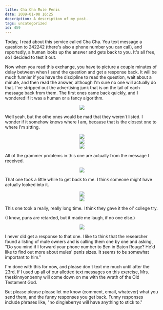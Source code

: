 ```yaml
---
title: Cha Cha Mule Penis
date: 2009-01-08 16:25
description: A description of my post.
tags: uncategorized
id: 459
---
```

Today, I read about this service called Cha Cha.  You text message a question to 242242 (there's also a phone number you can call), and reportedly, a human looks up the answer and gets back to you.  It's all free, so I decided to test it out.

Now when you read this exchange, you have to picture a couple minutes of delay between when I send the question and get a response back.  It will be much funnier if you have the discipline to read the question, wait about a minute, and then read the answer, although I'm sure no one will actually do that.  I've stripped out the advertising junk that is on the tail of each message back from them.  The first ones came back quickly, and I wondered if it was a human or a fancy algorithm.
<span class="spanEndPreview">&nbsp;</span>
<center><img src="/img/textmessages/t1.jpg" /></center>

Well yeah, but the othe ones would be mad that they weren't listed.  I wonder if it somehow knows where I am, because that is the closest one to where I'm sitting.

<center><img src="/img/textmessages/t2.jpg" /></center>

<center><img src="/img/textmessages/t3.jpg" /></center>

<center><img src="/img/textmessages/t4.jpg" /></center>

All of the grammer problems in this one are actually from the message I received.

<center><img src="/img/textmessages/t5.jpg" /></center> 

That one took a little while to get back to me.  I think someone might have actually looked into it.

<center><img src="/img/textmessages/t6.jpg" /></center>

<center><img src="/img/textmessages/t7.jpg" /></center>

This one took a really, really long time.  I think they gave it the ol' college try.

(I know, puns are retarded, but it made me laugh, if no one else.)

<center><img src="/img/textmessages/t8.jpg" /></center>

I never did get a response to that one.  I like to think that the researcher found a listing of mule owners and is calling them one by one and asking, "Do you mind if I forward your phone number to Ben in Baton Rouge?  He'd like to find out more about mules' penis sizes.  It seems to be somewhat important to him."

I'm done with this for now, and please don't text me much until after the 23rd.  If I used up all of our allotted text messages on this exercise, Mrs. theskinnyonbenny will come down on me with the wrath of the Old Testament God.

But please please please let me know (comment, email, whatever) what you send them, and the funny responses you get back.  Funny responses include phrases like, "no dingleberrys will have anything to stick to."

